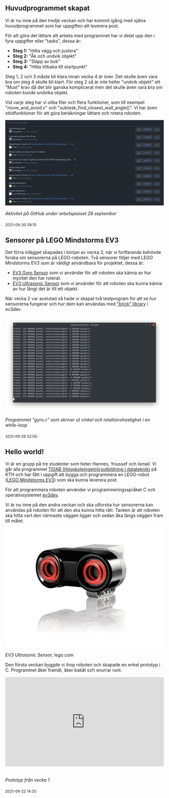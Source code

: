 ## Huvudprogrammet skapat

Vi är nu inne på den tredje veckan och har kommit igång med själva huvudprogrammet som har uppgiften att leverera post.

För att göra det lättare att arbeta med programmet har vi delat upp den i fyra uppgifter eller "tasks", dessa är:
* **Steg 1:** "Hitta vägg och justera"
* **Steg 2:** "Åk och undvik objekt"
* **Steg 3:** "Släpp av bok"
* **Steg 4:** "Hitta tillbaka till startpunkt"

Steg 1, 2 och 3 måste bli klara innan vecka 4 är över. Det skulle även vara bra om steg 4 skulle bli klart. För steg 2 så är inte heller "undvik objekt" ett "Must" krav då det blir ganska komplicerat men det skulle även vara bra om roboten kunde undvika objekt.

Vid varje steg har vi olika filer och flera funktioner, som till exempel "move_and_avoid.c" och "subtask_find_closest_wall_angle()". Vi har även stödfunktioner för att göra beräkningar lättare och rotera roboten.

![GitHub aktivitet 28 sep](assets/git.png)

*Aktivitet på GitHub under arbetspasset 28 september*

<sub>2021-09-30 09:15</sub>

## Sensorer på LEGO Mindstorms EV3

Det förra inlägget skapades i början av vecka 2, när vi fortfarande behövde forska om sensorerna på LEGO-roboten. Två sensorer följer med LEGO Mindstorms EV3 som är väldigt användbara för projektet, dessa är:

* [EV3 Gyro Sensor](https://www.lego.com/en-se/product/ev3-gyro-sensor-45505) som vi använder för att roboten ska känna av hur mycket den har roterat.
* [EV3 Ultrasonic Sensor](https://www.lego.com/en-se/product/ev3-ultrasonic-sensor-45504) som vi använder för att roboten ska kunna känna av hur långt det är till ett objekt.

När vecka 2 var avslutad så hade vi skapat två testprogram för att se hur sensorerna fungerar och hur dem kan användas med ["brick" library](https://in4lio.github.io/ev3dev-c/group__brick.html) i ev3dev.

![Gyro test](/assets/gyrotest.png)

*Programmet "gyro.c" som skriver ut vinkel och rotationshastighet i en while-loop*

<sub>2021-09-29 22:00</sub>

## Hello world!

Vi är en grupp på tre studenter som heter Hannes, Youssef och Ismail. Vi går alla programmet [TIDAB (Högskoleingenjörsutbildning i datateknik)](https://www.kth.se/social/program/tidab/) på KTH och har fått i uppgift att bygga och programmera en LEGO-robot ([LEGO Mindstorms EV3](https://en.wikipedia.org/wiki/Lego_Mindstorms_EV3)) som ska kunna leverera post.

För att programmera roboten använder vi programmeringsspråket C och operativsystemet [ev3dev](https://www.ev3dev.org/).

Vi är nu inne på den andra veckan och ska utforska hur sensorerna kan användas på roboten för att den ska kunna hitta rätt. Tanken är att roboten ska hitta vart den närmaste väggen ligger och sedan åka längs väggen fram till målet.

![EV3 Ultrasonic Sensor](/assets/ultrasonic.jpg)

*EV3 Ultrasonic Sensor, lego.com*

Den första veckan byggde vi ihop roboten och skapade en enkel prototyp i C. Programmet åker framåt, åker bakåt och snurrar runt.

<div style="width:100%;height:0px;position:relative;padding-bottom:56.250%;"><iframe src="https://streamable.com/e/cjrtjx?autoplay=1&nocontrols=1" frameborder="0" width="100%" height="100%" allowfullscreen allow="autoplay" style="width:100%;height:100%;position:absolute;left:0px;top:0px;overflow:hidden;"></iframe></div>
<div style="padding-bottom: 20px"></div>

*Prototyp från vecka 1*

<sub>2021-09-22 14:30</sub>
